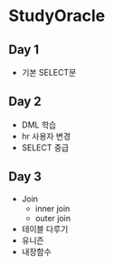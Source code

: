 # StudyOracle

## Day 1
- 기본 SELECT문

## Day 2
- DML 학습
- hr 사용자 변경
- SELECT 중급

## Day 3
- Join
  - inner join
  - outer join
- 테이블 다루기
- 유니즌
- 내장함수
